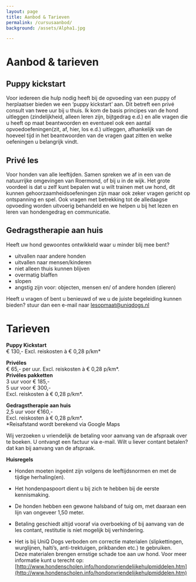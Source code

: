 ```yaml
---
layout: page
title: Aanbod & Tarieven
permalink: /cursusaanbod/
background: /assets/Alpha1.jpg

---
```

# Aanbod & tarieven


## Puppy kickstart
Voor iedereen die hulp nodig heeft bij de opvoeding van een puppy of herplaatser bieden we een ‘puppy kickstart’ aan.
Dit betreft een privé consult van twee uur bij u thuis. Ik kom de basis principes van de hond uitleggen (zindelijkheid, alleen leren zijn, bijtgedrag e.d.) en alle vragen die u heeft op maat beantwoorden en eventueel ook een aantal opvoedoefeningen(zit, af, hier, los e.d.) uitleggen, afhankelijk van de hoeveel tijd in het beantwoorden van de vragen gaat zitten en welke oefeningen u belangrijk vindt.


## Privé les
Voor honden van alle leeftijden. Samen spreken we af in een van de natuurrijke omgevingen van Roermond, of bij u in de wijk.
Het grote voordeel is dat u zelf kunt bepalen wat u wilt trainen met uw hond, dit kunnen gehoorzaamheidsoefeningen zijn maar ook zeker vragen gericht op ontspanning en spel. Ook vragen met betrekking tot de alledaagse opvoeding worden uitvoerig behandeld en we helpen u bij het lezen en leren van hondengedrag en communicatie.


## Gedragstherapie aan huis

Heeft uw hond gewoontes ontwikkeld waar u minder blij mee bent? 
- uitvallen naar andere honden
- uitvallen naar mensen/kinderen
- niet alleen thuis kunnen blijven
- overmatig blaffen
- slopen
- angstig zijn voor: objecten, mensen en/ of andere honden (dieren)

Heeft u vragen of bent u benieuwd of we u de juiste begeleiding kunnen bieden? stuur dan een e-mail naar <a href="mailto:lesopmaat@uniqdogs.nl">lesopmaat@uniqdogs.nl</a>



# Tarieven

**Puppy Kickstart**  
€ 130,- Excl. reiskosten à € 0,28 p/km*

**Privéles**  
€ 65,- per uur. Excl. reiskosten à € 0,28 p/km*.  
**Privéles pakketten**  
3 uur voor € 185,-  
5 uur voor € 300,-  
Excl. reiskosten à € 0,28 p/km*.

**Gedragstherapie aan huis**  
2,5 uur voor €160,-   
Excl. reiskosten à € 0,28 p/km*.  
*Reisafstand wordt berekend via Google Maps
  
Wij verzoeken u vriendelijk de betaling voor aanvang van de afspraak over te boeken. U ontvangt een factuur via e-mail.
Wilt u liever contant betalen? dat kan bij aanvang van de afspraak.

  
   
   
**Huisregels**

- Honden moeten ingeënt zijn volgens de leeftijdsnormen en met de tijdige herhaling(en).

- Het hondenpaspoort dient u bij zich te hebben bij de eerste kennismaking.

- De honden hebben een gewone halsband of tuig om, met daaraan een lijn van ongeveer 1,50 meter.

- Betaling geschiedt altijd vooraf via overboeking of bij aanvang van de les contant, restitutie is niet mogelijk bij verhindering.

- Het is bij UniQ Dogs verboden om correctie materialen (slipkettingen, wurglijnen, halti’s, anti-trektuigen, prikbanden etc.) te gebruiken.  
Deze materialen brengen ernstige schade toe aan uw hond. Voor meer informatie kunt u terecht op: [http://www.hondenscholen.info/hondonvriendelijkehulpmiddelen.htm](http://www.hondenscholen.info/hondonvriendelijkehulpmiddelen.htm)
